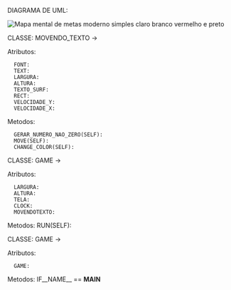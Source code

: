 DIAGRAMA DE UML:

![Mapa mental de metas moderno simples claro branco vermelho e preto](https://github.com/gasparzds/CG/assets/61299557/b2e8e556-cc85-4316-bf1f-39a374ca5a38)


CLASSE: MOVENDO_TEXTO -> 
  
  
  Atributos:

  
      FONT:
      TEXT: 
      LARGURA: 
      ALTURA: 
      TEXTO_SURF: 
      RECT: 
      VELOCIDADE_Y:
      VELOCIDADE_X: 
  
  
  Metodos:

  
      GERAR_NUMERO_NAO_ZERO(SELF):
      MOVE(SELF): 
      CHANGE_COLOR(SELF):

CLASSE: GAME -> 


  Atributos:

  
      LARGURA:
      ALTURA:
      TELA:
      CLOCK:
      MOVENDOTEXTO:
  Metodos: 
      RUN(SELF):



  CLASSE: GAME -> 
  
  Atributos:

  
      GAME:
  Metodos: 
      IF__NAME__ == __MAIN__


      


  
